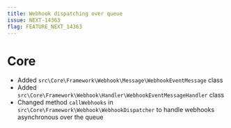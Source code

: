 ```yaml
---
title: Webhook dispatching over queue
issue: NEXT-14363
flag: FEATURE_NEXT_14363
---
```

# Core
* Added `src\Core\Framework\Webhook\Message\WebhookEventMessage` class
* Added `src\Core\Framework\Webhook\Handler\WebhookEventMessageHandler` class
* Changed method `callWebhooks` in `src\Core\Framework\Webhook\WebhookDispatcher` to handle webhooks asynchronous over the queue
